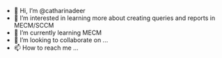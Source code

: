 - 👋 Hi, I’m @catharinadeer
- 👀 I’m interested in learning more about creating queries and reports in MECM/SCCM
- 🌱 I’m currently learning MECM
- 💞️ I’m looking to collaborate on ...
- 📫 How to reach me ...

<!---
catharinadeer/catharinadeer is a ✨ special ✨ repository because its `README.md` (this file) appears on your GitHub profile.
You can click the Preview link to take a look at your changes.
--->
